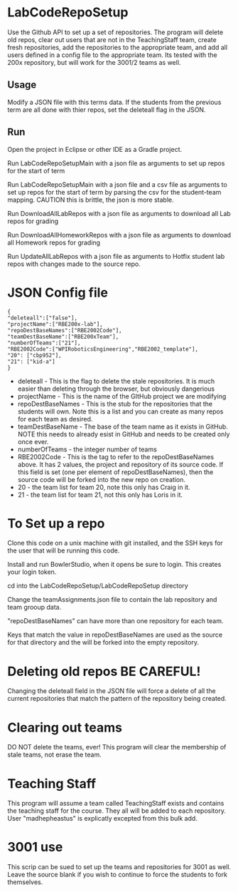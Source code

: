 # LabCodeRepoSetup

Use the Github API to set up a set of repositories. The program will delete old repos, clear out users that are not in the TeachingStaff team, create fresh repositories, add the repositories to the appropriate team, and add all users defined in a config file to the appropriate team. Its tested with the 200x repository, but will work for the 3001/2 teams as well.
## Usage

Modify a JSON file with this terms data. If the students from the previous term are all done with thier repos, set the deleteall flag in the JSON.

## Run
Open the project in Eclipse or other IDE as a Gradle project.

Run LabCodeRepoSetupMain with a json file as arguments to set up repos for the start of term

Run LabCodeRepoSetupMain with a json file and a csv file as arguments to set up repos for the start of term by parsing the csv for the student-team mapping. CAUTION this is brittle, the json is more stable.

Run DownloadAllLabRepos with a json file as arguments to download all Lab repos for grading

Run DownloadAllHomeworkRepos with a json file as arguments to download all Homework repos for grading

Run UpdateAllLabRepos with a json file as arguments to Hotfix student lab repos with changes made to the source repo.


# JSON Config file

```
{
"deleteall":["false"],  
"projectName":["RBE200x-lab"],
"repoDestBaseNames":["RBE2002Code"],
"teamDestBaseName":["RBE200xTeam"],
"numberOfTeams":["21"],
"RBE2002Code":["WPIRoboticsEngineering","RBE2002_template"],
"20": ["cbp952"],
"21": ["kid-a"]
}
```
* deleteall - This is the flag to delete the stale repositories. It is much easier than deleting through the browser, but obviously dangerious
* projectName - This is the name of the GItHub project we are modifying
* repoDestBaseNames - This is the stub for the repositories that the students will own. Note this is a list and you can create as many repos for each team as desired.
* teamDestBaseName - The base of the team name as it exists in GitHub. NOTE this needs to already esist in GitHub and needs to be created only once ever. 
* numberOfTeams - the integer number of teams
* RBE2002Code -  This is the tag to refer to the repoDestBaseNames above. It has 2 values, the project and repository of its source code. If this field is set (one per element of repoDestBaseNames), then the source code will be forked into the new repo on creation. 
* 20 - the team list for team 20, note this only has Craig in it.
* 21 - the team list for team 21, not this only has Loris in it. 

# To Set up a repo
Clone this code on a unix machine with git installed, and the SSH keys for the user that will be running this code.

Install and run BowlerStudio, when it opens be sure to login. This creates your login token.

cd into the LabCodeRepoSetup/LabCodeRepoSetup directory

Change the teamAssignments.json file to contain the lab repository and team grooup data. 

"repoDestBaseNames" can have more than one repository for each team. 

Keys that match the value in repoDestBaseNames are used as the source for that directory and the will be forked into the empty repository.

# Deleting old repos BE CAREFUL!

Changing the deleteall field in the JSON file will force a delete of all the current repositories that match the pattern of the repository being created. 

# Clearing out teams

DO NOT delete the teams, ever! This program will clear the membership of stale teams, not erase the team. 

# Teaching Staff

This program will assume a team called TeachingStaff exists and contains the teaching staff for the course. They all will be added to each repository. User "madhepheastus" is explicatly excepted from this bulk add. 

# 3001 use

This scrip can be sued to set up the teams and repositories for 3001 as well. Leave the source blank if you wish to continue to force the students to fork themselves. 


